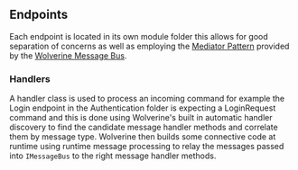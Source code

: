 ## Endpoints
Each endpoint is located in its own module folder this allows for good separation of concerns as well as employing the [Mediator Pattern](https://en.wikipedia.org/wiki/Mediator_pattern) provided by the [Wolverine Message Bus](https://wolverine.netlify.app/tutorials/mediator.html).

### Handlers
A handler class is used to process an incoming command for example the Login endpoint in the Authentication folder is expecting a LoginRequest command and this is done using Wolverine's built in automatic handler discovery to find the candidate message handler methods and correlate them by message type.  Wolverine then builds some connective code at runtime using runtime message processing to relay the messages passed into `IMessageBus` to the right message handler methods.

